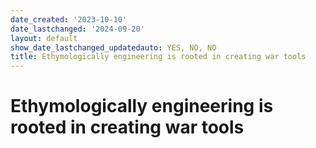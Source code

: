 ```yaml
---
date_created: '2023-10-10'
date_lastchanged: '2024-09-20'
layout: default
show_date_lastchanged_updatedauto: YES, NO, NO
title: Ethymologically engineering is rooted in creating war tools
---
```

# Ethymologically engineering is rooted in creating war tools

